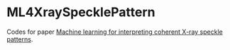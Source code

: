 # ML4XraySpecklePattern

Codes for paper [Machine learning for interpreting coherent X-ray speckle patterns]().
